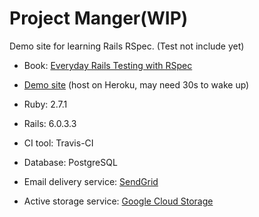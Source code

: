 # Project Manger(WIP)

Demo site for learning Rails RSpec. (Test not include yet)

* Book: [Everyday Rails Testing with RSpec](https://leanpub.com/everydayrailsrspec)

* [Demo site](https://everydayrails-rspec.herokuapp.com/) (host on Heroku, may need 30s to wake up) 

* Ruby: 2.7.1

* Rails: 6.0.3.3

* CI tool: Travis-CI

* Database: PostgreSQL

* Email delivery service: [SendGrid](https://sendgrid.com/)

* Active storage service: [Google Cloud Storage](https://cloud.google.com/storage)

